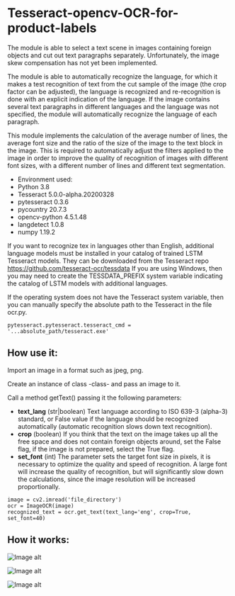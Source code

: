 # Tesseract-opencv-OCR-for-product-labels
The module is able to select a text scene in images containing foreign objects and cut out text paragraphs separately. Unfortunately, the image skew compensation has not yet been implemented.

The module is able to automatically recognize the language, for which it makes a test recognition of text from the cut sample of the image (the crop factor can be adjusted), the language is recognized and re-recognition is done with an explicit indication of the language. If the image contains several text paragraphs in different languages and the language was not specified, the module will automatically recognize the language of each paragraph.

This module implements the calculation of the average number of lines, the average font size and the ratio of the size of the image to the text block in the image. This is required to automatically adjust the filters applied to the image in order to improve the quality of recognition of images with different font sizes, with a different number of lines and different text segmentation.

- Environment used: 
- Python              3.8
- Tesseract           5.0.0-alpha.20200328
- pytesseract         0.3.6
- pycountry           20.7.3
- opencv-python       4.5.1.48
- langdetect          1.0.8
- numpy               1.19.2

If you want to recognize tex in languages other than English, additional language models must be installed in your catalog of trained LSTM Tesseract models. They can be downloaded from the Tesseract repo https://github.com/tesseract-ocr/tessdata
If you are using Windows, then you may need to create the TESSDATA_PREFIX system variable indicating the catalog of LSTM models with additional languages.

If the operating system does not have the Tesseract system variable, then you can manually specify the absolute path to the Tesseract in the file ocr.py.

```
pytesseract.pytesseract.tesseract_cmd = '...absolute_path/tesseract.exe'
```

How use it:
---
Import an image in a format such as jpeg, png.

Create an instance of class -class- and pass an image to it.

Call a method getText() passing it the following parameters:
- **text_lang** (str|boolean) Text language according to ISO 639-3 (alpha-3) standard, or False value if the language should be recognized automatically (automatic recognition slows down text recognition).
- **crop** (boolean)
If you think that the text on the image takes up all the free space and does not contain foreign objects around, set the False flag, if the image is not prepared, select the True flag.
- **set_font** (int)
The parameter sets the target font size in pixels, it is necessary to optimize the quality and speed of recognition. A large font will increase the quality of recognition, but will significantly slow down the calculations, since the image resolution will be increased proportionally.

```
image = cv2.imread('file_directory')
ocr = ImageOCR(image)
recognized_text = ocr.get_text(text_lang='eng', crop=True, set_font=40)
```

How it works:
---

![Image alt](https://github.com/a1xg/Tesseract-opencv-OCR-for-product-labels/blob/1a890c0a7a59aced0baadf4c1c029fb061a33b12/readme_images/preprocessing.png)

![Image alt](https://github.com/a1xg/Tesseract-opencv-OCR-for-product-labels/blob/f0ec47a84e0baebccff35c12dc67d1a6e2e41d21/readme_images/OCR.png)

![Image alt](https://github.com/a1xg/Tesseract-opencv-OCR-for-product-labels/blob/19a6fd5c9823a80d8c86b979d0230dd4f3cac006/readme_images/combine_image.png)
